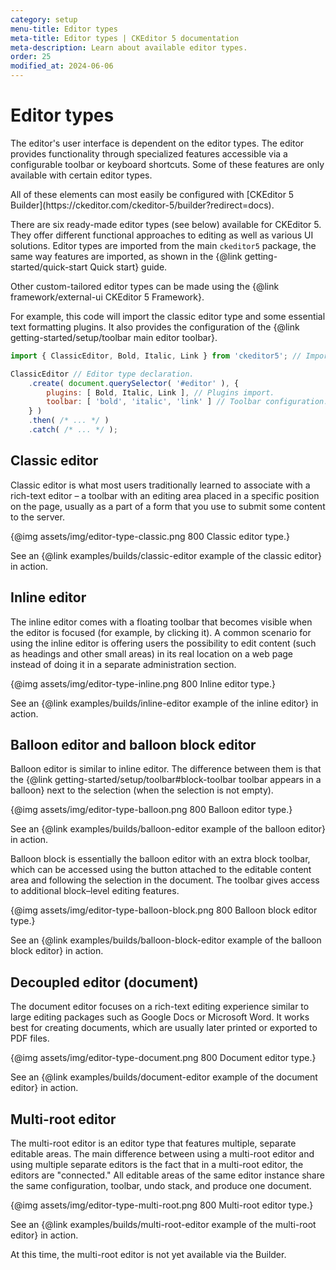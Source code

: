 ```yaml
---
category: setup
menu-title: Editor types
meta-title: Editor types | CKEditor 5 documentation
meta-description: Learn about available editor types.
order: 25
modified_at: 2024-06-06
---
```

# Editor types

The editor's user interface is dependent on the editor types. The editor provides functionality through specialized features accessible via a configurable toolbar or keyboard shortcuts. Some of these features are only available with certain editor types.

<info-box>
	All of these elements can most easily be configured with [CKEditor&nbsp;5 Builder](https://ckeditor.com/ckeditor-5/builder?redirect=docs).
</info-box>

There are six ready-made editor types (see below) available for CKEditor&nbsp;5. They offer different functional approaches to editing as well as various UI solutions. Editor types are imported from the main `ckeditor5` package, the same way features are imported, as shown in the {@link getting-started/quick-start Quick start} guide.

Other custom-tailored editor types can be made using the {@link framework/external-ui CKEditor&nbsp;5 Framework}.

For example, this code will import the classic editor type and some essential text formatting plugins. It also provides the configuration of the {@link getting-started/setup/toolbar main editor toolbar}.

```js
import { ClassicEditor, Bold, Italic, Link } from 'ckeditor5'; // Imports.

ClassicEditor // Editor type declaration.
	.create( document.querySelector( '#editor' ), {
		plugins: [ Bold, Italic, Link ], // Plugins import.
		toolbar: [ 'bold', 'italic', 'link' ] // Toolbar configuration.
	} )
	.then( /* ... */ )
	.catch( /* ... */ );
```

## Classic editor

Classic editor is what most users traditionally learned to associate with a rich-text editor &ndash; a toolbar with an editing area placed in a specific position on the page, usually as a part of a form that you use to submit some content to the server.

{@img assets/img/editor-type-classic.png 800 Classic editor type.}

See an {@link examples/builds/classic-editor example of the classic editor} in action.

## Inline editor

The inline editor comes with a floating toolbar that becomes visible when the editor is focused (for example, by clicking it). A common scenario for using the inline editor is offering users the possibility to edit content (such as headings and other small areas) in its real location on a web page instead of doing it in a separate administration section.

{@img assets/img/editor-type-inline.png 800 Inline editor type.}

See an {@link examples/builds/inline-editor example of the inline editor} in action.

## Balloon editor and balloon block editor

Balloon editor is similar to inline editor. The difference between them is that the {@link getting-started/setup/toolbar#block-toolbar toolbar appears in a balloon} next to the selection (when the selection is not empty).

{@img assets/img/editor-type-balloon.png 800 Balloon editor type.}

See an {@link examples/builds/balloon-editor example of the balloon editor} in action.

Balloon block is essentially the balloon editor with an extra block toolbar, which can be accessed using the button attached to the editable content area and following the selection in the document. The toolbar gives access to additional block–level editing features.

{@img assets/img/editor-type-balloon-block.png 800 Balloon block editor type.}

See an {@link examples/builds/balloon-block-editor example of the balloon block editor} in action.

## Decoupled editor (document)

The document editor focuses on a rich-text editing experience similar to large editing packages such as Google Docs or Microsoft Word. It works best for creating documents, which are usually later printed or exported to PDF files.

{@img assets/img/editor-type-document.png 800 Document editor type.}

See an {@link examples/builds/document-editor example of the document editor} in action.

## Multi-root editor

The multi-root editor is an editor type that features multiple, separate editable areas. The main difference between using a multi-root editor and using multiple separate editors is the fact that in a multi-root editor, the editors are "connected." All editable areas of the same editor instance share the same configuration, toolbar, undo stack, and produce one document.

{@img assets/img/editor-type-multi-root.png 800 Multi-root editor type.}

See an {@link examples/builds/multi-root-editor example of the multi-root editor} in action.

<info-box>
	At this time, the multi-root editor is not yet available via the Builder.
</info-box>
